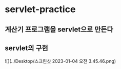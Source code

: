 # servlet-practice

## 계산기 프로그램을 servlet으로 만든다

## servlet의 구현
![](../Desktop/스크린샷 2023-01-04 오전 3.45.46.png)